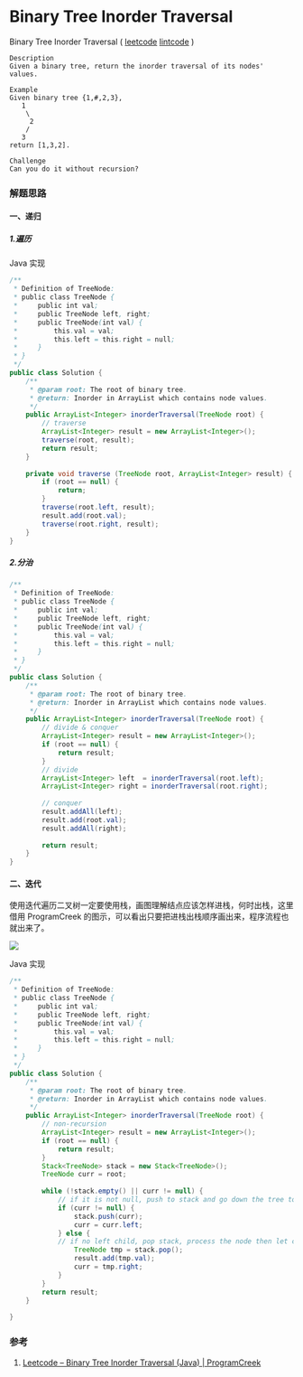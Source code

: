 #  Binary Tree Inorder Traversal

 Binary Tree Inorder Traversal  ( [leetcode]()  [lintcode](http://www.lintcode.com/en/problem/binary-tree-inorder-traversal/) )

```
Description
Given a binary tree, return the inorder traversal of its nodes' values.

Example
Given binary tree {1,#,2,3},
   1
    \
     2
    /
   3
return [1,3,2].

Challenge 
Can you do it without recursion?
```

### 解题思路

#### 一、递归

##### 1.遍历

Java 实现

```java
/**
 * Definition of TreeNode:
 * public class TreeNode {
 *     public int val;
 *     public TreeNode left, right;
 *     public TreeNode(int val) {
 *         this.val = val;
 *         this.left = this.right = null;
 *     }
 * }
 */
public class Solution {
    /**
     * @param root: The root of binary tree.
     * @return: Inorder in ArrayList which contains node values.
     */
    public ArrayList<Integer> inorderTraversal(TreeNode root) {
        // traverse
        ArrayList<Integer> result = new ArrayList<Integer>();
        traverse(root, result);
        return result;
    }
    
    private void traverse (TreeNode root, ArrayList<Integer> result) {
        if (root == null) {
            return;
        }
        traverse(root.left, result);
        result.add(root.val);
        traverse(root.right, result);
    }
}
```



##### 2.分治

```java
/**
 * Definition of TreeNode:
 * public class TreeNode {
 *     public int val;
 *     public TreeNode left, right;
 *     public TreeNode(int val) {
 *         this.val = val;
 *         this.left = this.right = null;
 *     }
 * }
 */
public class Solution {
    /**
     * @param root: The root of binary tree.
     * @return: Inorder in ArrayList which contains node values.
     */
    public ArrayList<Integer> inorderTraversal(TreeNode root) {
        // divide & conquer
        ArrayList<Integer> result = new ArrayList<Integer>();
        if (root == null) {
            return result;
        }
        // divide
        ArrayList<Integer> left  = inorderTraversal(root.left);
        ArrayList<Integer> right = inorderTraversal(root.right);
        
        // conquer
        result.addAll(left);
        result.add(root.val);
        result.addAll(right);
        
        return result;
    }
}
```



#### 二、迭代

使用迭代遍历二叉树一定要使用栈，画图理解结点应该怎样进栈，何时出栈，这里借用 ProgramCreek 的图示，可以看出只要把进栈出栈顺序画出来，程序流程也就出来了。

![](http://ww2.sinaimg.cn/mw690/600e6311jw1f8uf1dzwndj20a708wgm3.jpg)

Java 实现

```java
/**
 * Definition of TreeNode:
 * public class TreeNode {
 *     public int val;
 *     public TreeNode left, right;
 *     public TreeNode(int val) {
 *         this.val = val;
 *         this.left = this.right = null;
 *     }
 * }
 */
public class Solution {
    /**
     * @param root: The root of binary tree.
     * @return: Inorder in ArrayList which contains node values.
     */
    public ArrayList<Integer> inorderTraversal(TreeNode root) {
        // non-recursion
        ArrayList<Integer> result = new ArrayList<Integer>();
        if (root == null) {
            return result;
        }
        Stack<TreeNode> stack = new Stack<TreeNode>();
        TreeNode curr = root;
        
        while (!stack.empty() || curr != null) {
            // if it is not null, push to stack and go down the tree to left
            if (curr != null) {
                stack.push(curr);
                curr = curr.left;
            } else {
            // if no left child, pop stack, process the node then let curr point to the right
                TreeNode tmp = stack.pop();
                result.add(tmp.val);
                curr = tmp.right;
            }
        }
        return result;
    }
    
}
```



### 参考

1. [Leetcode – Binary Tree Inorder Traversal (Java) | ProgramCreek](http://www.programcreek.com/2012/12/leetcode-solution-of-binary-tree-inorder-traversal-in-java/)